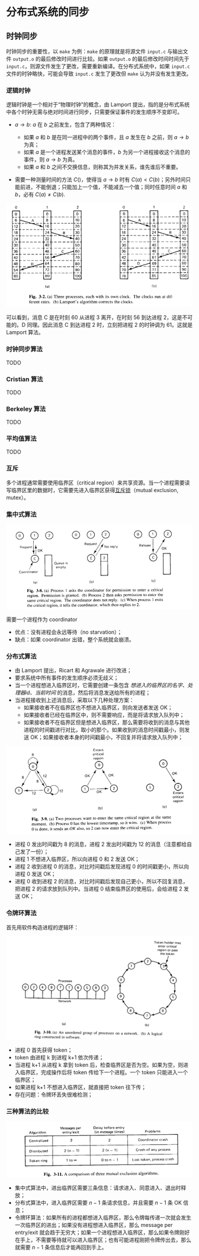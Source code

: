 # 分布式系统的同步
## 时钟同步
时钟同步的重要性，以 `make` 为例：`make` 的原理就是将源文件 `input.c` 与输出文件 `output.o` 的最后修改时间进行比较。如果 `output.o` 的最后修改时间时间先于 `input.c`，则源文件发生了更改，需要重新编译。在分布式系统中，如果 `input.c` 文件的时钟略快，可能会导致 `input.c` 发生了更改但 `make` 认为并没有发生更改。

### 逻辑时钟
逻辑时钟是一个相对于“物理时钟”的概念，由 Lamport 提出，指的是分布式系统中各个时钟无需与绝对时间进行同步，只需要保证事件的发生顺序不变即可。
- $a\rightarrow b$: $a$ 在 $b$ 之前发生，包含了两种情况：
	- 如果 $a$ 和 $b$ 是在同一进程中的两个事件，且 $a$ 发生在 $b$ 之前，则 $a\rightarrow b$ 为真；
	- 如果 $a$ 是一个进程发送某个消息的事件，$b$ 为另一个进程接收这个消息的事件，则 $a\rightarrow b$ 为真。
	- 如果 $a$ 和 $b$ 之间不交换信息，则称其为并发关系，谁先谁后不重要。

- 需要一种测量时间的方法 $C()$，使得当 $a\rightarrow b$ 时有 $C(a)<C(b)$；另外时间只能前进，不能倒退；只能加上一个值，不能减去一个值；同时任意时间 $a$ 和 $b$，必有 $C(a)\neq C(b)$.

![](./Figures/lamport.png)

可以看到，消息 C 是在时刻 60 从进程 3 离开，在时刻 56 到达进程 2，这是不可能的。D 同理。因此消息 C 到达进程 2 时，立刻把进程 2 的时钟调为 61。这就是 Lamport 算法。

### 时钟同步算法

TODO

### Cristian 算法

TODO

### Berkeley 算法

TODO

### 平均值算法

TODO

### 互斥

多个进程通常需要使用临界区（critical region）来共享资源。当一个进程需要读写临界区里的数据时，它需要先进入临界区获得[互斥锁](https://en.wikipedia.org/wiki/Mutual_exclusion)（mutual exclusion, mutex）。

### 集中式算法

![](./Figures/mutex_centralized.png)

需要一个进程作为 coordinator

- 优点：没有进程会永远等待（no starvation）；
- 缺点：如果 coordinator 出错，整个系统就会崩溃。

### 分布式算法

- 由 Lamport 提出，Ricart 和 Agrawale 进行改进；
- 要求系统中所有事件的发生顺序必须无歧义；
- 当一个进程想进入临界区时，它需要创建一条包含 *想进入的临界区的名字、处理器id、当前时间* 的消息，然后将消息发送给所有的进程；
- 当进程接收到上述消息后，采取以下几种处理方案：
  - 如果接收者不在临界区也不想进入临界区，则向发送者发送 OK；
  - 如果接收者已经在临界区中，则不需要响应，而是将请求放入队列中；
  - 如果接收者不在临界区但是想进入临界区，那么需要将收到的消息与其他进程的时间戳进行对比，取小的那个。如果收到的消息时间戳最小，则发送 OK；如果接收者本身的时间戳最小，不回复并将请求放入队列中；

![](./Figures/mutex_distributed.png)

- 进程 0 发出时间戳为 8 的消息，进程 2 发出时间戳为 12 的消息（注意都给自己发了一份）；
- 进程 1 不想进入临界区，所以向进程 0 和 2 发送 OK；
- 进程 2 收到进程 0 的消息，对比时间戳后发现进程 0 的时间戳更小，所以向进程 0 发送 OK；
- 进程 0 收到进程 2 的消息，对比时间戳后发现自己更小，所以不回复消息，把进程 2 的请求放到队列中。当进程 0 结束临界区的使用后，会给进程 2 发送 OK；

### 令牌环算法

首先用软件构造进程的逻辑环：

![](./Figures/token_ring.png)

- 进程 0 首先获得 token；
- token 由进程 k 到进程 k+1 依次传递；
- 当进程 k+1 从进程 k 拿到 token 后，检查临界区是否为空。如果为空，则进入临界区，完成操作后将 token 传给下一个进程。一个 token 只能进入一个临界区；
- 如果进程 k+1 不想进入临界区，就直接把 token 往下传；
- 存在问题：令牌环丢失很难检测；

### 三种算法的比较

![](./Figures/mutex_three_alg.png)

- 集中式算法中，进出临界区需要三条信息：请求进入、同意进入、退出时释放；
- 分布式算法中，进入临界区需要 $n-1$ 条请求信息，并且需要 $n-1$ 条 OK 信息；
- 令牌环算法：如果所有的进程都想进入临界区，那么令牌每传递一次就会发生一次临界区的进出；如果没有进程想进入临界区，那么 message per entry/exit 就会趋于无穷大；如果一个进程想进入临界区，那么如果令牌刚好在手上，不需要等待就可以进入临界区；也有可能进程刚把令牌传出去，那么就需要 $n-1$ 条信息后才能再回到手上。

